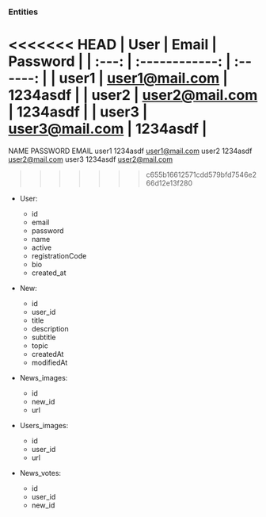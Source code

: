 ### Entities

<<<<<<< HEAD
| User  |     Email      | Password |
| :---: | :------------: | :------: |
| user1 | user1@mail.com | 1234asdf |
| user2 | user2@mail.com | 1234asdf |
| user3 | user3@mail.com | 1234asdf |
=======
  NAME	    PASSWORD	      EMAIL
  user1	    1234asdf	  user1@mail.com
  user2	    1234asdf	  user2@mail.com
  user3	    1234asdf	  user2@mail.com

>>>>>>> c655b16612571cdd579bfd7546e266d12e13f280

- User:
  - id
  - email
  - password
  - name
  - active
  - registrationCode
  - bio
  - created_at
- New:

  - id
  - user_id
  - title
  - description
  - subtitle
  - topic
  - createdAt
  - modifiedAt

- News_images:

  - id
  - new_id
  - url

- Users_images:

  - id
  - user_id
  - url

- News_votes:
  - id
  - user_id
  - new_id
